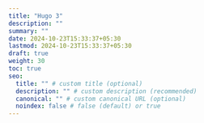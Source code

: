 ```yaml
---
title: "Hugo 3"
description: ""
summary: ""
date: 2024-10-23T15:33:37+05:30
lastmod: 2024-10-23T15:33:37+05:30
draft: true
weight: 30
toc: true
seo:
  title: "" # custom title (optional)
  description: "" # custom description (recommended)
  canonical: "" # custom canonical URL (optional)
  noindex: false # false (default) or true
---
```

